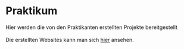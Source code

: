 # Praktikum
Hier werden die von den Praktikanten erstellten Projekte bereitgestellt <br><br>
Die erstellten Websites kann man sich [hier](https://leoroeder.github.io/Praktikum/) ansehen.
